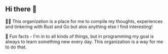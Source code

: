 ## Hi there 👋

🙋‍♀️ This organization is a place for me to compile my thoughts, experiences and tinkering with Rust and Go but alos anything else I find interesting!

🍿 Fun facts - I'm in to all kinds of things, but in programming my goal is always to learn something new every day. This organization is a way for me to do that.

